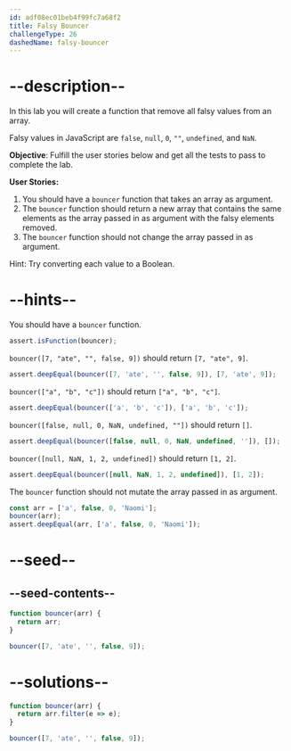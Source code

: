 ```yaml
---
id: adf08ec01beb4f99fc7a68f2
title: Falsy Bouncer
challengeType: 26
dashedName: falsy-bouncer
---
```


# --description--

In this lab you will create a function that remove all falsy values from an array.

Falsy values in JavaScript are `false`, `null`, `0`, `""`, `undefined`, and `NaN`.

**Objective**: Fulfill the user stories below and get all the tests to pass to complete the lab.

**User Stories:**

1. You should have a `bouncer` function that takes an array as argument.
1. The `bouncer` function should return a new array that contains the same elements as the array passed in as argument with the falsy elements removed.
1. The `bouncer` function should not change the array passed in as argument.

Hint: Try converting each value to a Boolean.

# --hints--

You should have a `bouncer` function.

```js
assert.isFunction(bouncer);
```

`bouncer([7, "ate", "", false, 9])` should return `[7, "ate", 9]`.

```js
assert.deepEqual(bouncer([7, 'ate', '', false, 9]), [7, 'ate', 9]);
```

`bouncer(["a", "b", "c"])` should return `["a", "b", "c"]`.

```js
assert.deepEqual(bouncer(['a', 'b', 'c']), ['a', 'b', 'c']);
```

`bouncer([false, null, 0, NaN, undefined, ""])` should return `[]`.

```js
assert.deepEqual(bouncer([false, null, 0, NaN, undefined, '']), []);
```

`bouncer([null, NaN, 1, 2, undefined])` should return `[1, 2]`.

```js
assert.deepEqual(bouncer([null, NaN, 1, 2, undefined]), [1, 2]);
```

The `bouncer` function should not mutate the array passed in as argument.

```js
const arr = ['a', false, 0, 'Naomi'];
bouncer(arr);
assert.deepEqual(arr, ['a', false, 0, 'Naomi']);
```

# --seed--

## --seed-contents--

```js
function bouncer(arr) {
  return arr;
}

bouncer([7, 'ate', '', false, 9]);
```

# --solutions--

```js
function bouncer(arr) {
  return arr.filter(e => e);
}

bouncer([7, 'ate', '', false, 9]);
```
